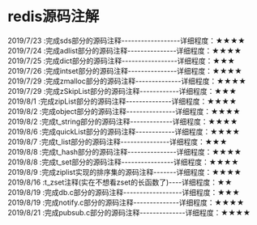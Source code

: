 ﻿# redis源码注解  
2019/7/23 :完成sds部分的源码注释------------------详细程度：★★★★   
2019/7/24 :完成adlist部分的源码注释---------------详细程度：★★★★   
2019/7/25 :完成dict部分的源码注释-----------------详细程度：★★★   
2019/7/26 :完成intset部分的源码注释---------------详细程度：★★★★   
2019/7/29 :完成zmalloc部分的源码注释--------------详细程度：★★★★   
2019/7/29 :完成zSkipList部分的源码注释------------详细程度：★★★   
2019/8/1  :完成zipList部分的源码注释--------------详细程度：★★★★   
2019/8/2  :完成object部分的源码注释---------------详细程度：★★★★   
2019/8/2  :完成t_string部分的源码注释-------------详细程度：★★★★   
2019/8/6  :完成quickList部分的源码注释------------详细程度：★★★★   
2019/8/7  :完成t_list部分的源码注释---------------详细程度：★★★   
2019/8/8  :完成t_hash部分的源码注释---------------详细程度：★★★★   
2019/8/8  :完成t_set部分的源码注释----------------详细程度：★★★★   
2019/8/9  :完成ziplist实现的排序集的源码注释-------详细程度：★★★★   
2019/8/16 :t_zset注释(实在不想看zset的长函数了)----详细程度：★★   
2019/8/19 :完成db.c部分的源码注释------------------详细程度：★★★   
2019/8/19 :完成notify.c部分的源码注释--------------详细程度：★★★★   
2019/8/21 :完成pubsub.c部分的源码注释--------------详细程度：★★★★   